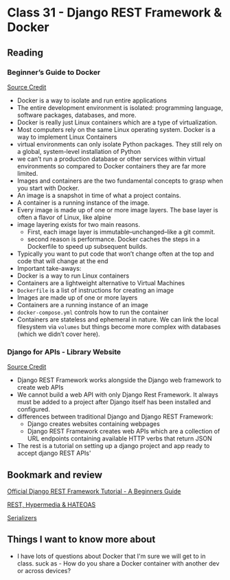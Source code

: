# Class 31 - Django REST Framework & Docker

## Reading

### Beginner’s Guide to Docker
[Source Credit](https://wsvincent.com/beginners-guide-to-docker/)
- Docker is a way to isolate and run entire applications
- The entire development environment is isolated: programming language, software packages, databases, and more.
- Docker is really just Linux containers which are a type of virtualization.
- Most computers rely on the same Linux operating system. Docker is a way to implement Linux Containers
- virtual environments can only isolate Python packages. They still rely on a global, system-level installation of Python
- we can’t run a production database or other services within virtual environments so compared to Docker containers they are far more limited.
- Images and containers are the two fundamental concepts to grasp when you start with Docker. 
- An image is a snapshot in time of what a project contains. 
- A container is a running instance of the image.
- Every image is made up of one or more image layers. The base layer is often a flavor of Linux, like alpine
- image layering exists for two main reasons. 
  - First, each image layer is immutable–unchanged–like a git commit.
  - second reason is performance. Docker caches the steps in a Dockerfile to speed up subsequent builds.
- Typically you want to put code that won’t change often at the top and code that will change at the end
- Important take-aways:
- Docker is a way to run Linux containers
- Containers are a lightweight alternative to Virtual Machines
- `Dockerfile` is a list of instructions for creating an image
- Images are made up of one or more layers
- Containers are a running instance of an image
- `docker-compose.yml` controls how to run the container
- Containers are stateless and ephemeral in nature. We can link the local filesystem via `volumes` but things become more complex with databases (which we didn’t cover here).

### Django for APIs - Library Website
[Source Credit](https://djangoforapis.com/library-website-and-api/)
- Django REST Framework works alongside the Django web framework to create web APIs
- We cannot build a web API with only Django Rest Framework. It always must be added to a project after Django itself has been installed and configured.
- differences between traditional Django and Django REST Framework:
  - Django creates websites containing webpages
  - Django REST Framework creates web APIs which are a collection of URL endpoints containing available HTTP verbs that return JSON
- The rest is a tutorial on setting up a django project and app ready to accept django REST APIs'  

## Bookmark and review

[Official Django REST Framework Tutorial - A Beginners Guide](https://learndjango.com/tutorials/official-django-rest-framework-tutorial-beginners)

[REST, Hypermedia & HATEOAS](https://www.django-rest-framework.org/topics/rest-hypermedia-hateoas/)

[Serializers](https://www.django-rest-framework.org/api-guide/serializers/)

## Things I want to know more about
- I have lots of questions about Docker that I'm sure we will get to in class. suck as - How do you share a Docker container with another dev or across devices? 